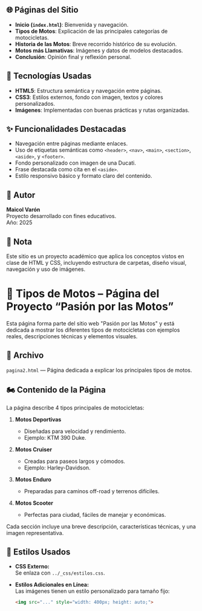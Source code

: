 
## 🌐 Páginas del Sitio

- **Inicio (`index.html`)**: Bienvenida y navegación.
- **Tipos de Motos**: Explicación de las principales categorías de motocicletas.
- **Historia de las Motos**: Breve recorrido histórico de su evolución.
- **Motos más Llamativas**: Imágenes y datos de modelos destacados.
- **Conclusión**: Opinión final y reflexión personal.

## 🎨 Tecnologías Usadas

- **HTML5**: Estructura semántica y navegación entre páginas.
- **CSS3**: Estilos externos, fondo con imagen, textos y colores personalizados.
- **Imágenes**: Implementadas con buenas prácticas y rutas organizadas.

## ✨ Funcionalidades Destacadas

- Navegación entre páginas mediante enlaces.
- Uso de etiquetas semánticas como `<header>`, `<nav>`, `<main>`, `<section>`, `<aside>`, y `<footer>`.
- Fondo personalizado con imagen de una Ducati.
- Frase destacada como cita en el `<aside>`.
- Estilo responsivo básico y formato claro del contenido.

## 🧠 Autor

**Maicol Varón**  
Proyecto desarrollado con fines educativos.  
Año: 2025

## 📌 Nota

Este sitio es un proyecto académico que aplica los conceptos vistos en clase de HTML y CSS, incluyendo estructura de carpetas, diseño visual, navegación y uso de imágenes.

# 🛵 Tipos de Motos – Página del Proyecto “Pasión por las Motos”

Esta página forma parte del sitio web "Pasión por las Motos" y está dedicada a mostrar los diferentes tipos de motocicletas con ejemplos reales, descripciones técnicas y elementos visuales.

## 📄 Archivo

`pagina2.html` — Página dedicada a explicar los principales tipos de motos.

## 🏍️ Contenido de la Página

La página describe 4 tipos principales de motocicletas:

1. **Motos Deportivas**  
   - Diseñadas para velocidad y rendimiento.
   - Ejemplo: KTM 390 Duke.

2. **Motos Cruiser**  
   - Creadas para paseos largos y cómodos.
   - Ejemplo: Harley-Davidson.

3. **Motos Enduro**  
   - Preparadas para caminos off-road y terrenos difíciles.

4. **Motos Scooter**  
   - Perfectas para ciudad, fáciles de manejar y económicas.

Cada sección incluye una breve descripción, características técnicas, y una imagen representativa.

## 🎨 Estilos Usados

- **CSS Externo:**  
  Se enlaza con `../_css/estilos.css`.

- **Estilos Adicionales en Línea:**  
  Las imágenes tienen un estilo personalizado para tamaño fijo:
  ```html
  <img src="..." style="width: 400px; height: auto;">
